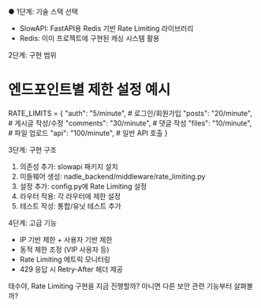 ● 1단계: 기술 스택 선택

  - SlowAPI: FastAPI용 Redis 기반 Rate Limiting 라이브러리
  - Redis: 이미 프로젝트에 구현된 캐싱 시스템 활용

  2단계: 구현 범위

  # 엔드포인트별 제한 설정 예시
  RATE_LIMITS = {
      "auth": "5/minute",      # 로그인/회원가입
      "posts": "20/minute",    # 게시글 작성/수정
      "comments": "30/minute", # 댓글 작성
      "files": "10/minute",    # 파일 업로드
      "api": "100/minute",     # 일반 API 호출
  }

  3단계: 구현 구조

  1. 의존성 추가: slowapi 패키지 설치
  2. 미들웨어 생성: nadle_backend/middleware/rate_limiting.py
  3. 설정 추가: config.py에 Rate Limiting 설정
  4. 라우터 적용: 각 라우터에 제한 설정
  5. 테스트 작성: 통합/유닛 테스트 추가

  4단계: 고급 기능

  - IP 기반 제한 + 사용자 기반 제한
  - 동적 제한 조정 (VIP 사용자 등)
  - Rate Limiting 메트릭 모니터링
  - 429 응답 시 Retry-After 헤더 제공

  태수야, Rate Limiting 구현을 지금 진행할까? 아니면 다른 보안 관련 기능부터 살펴볼까?